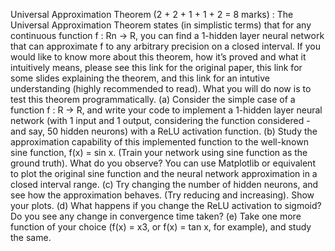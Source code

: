 Universal Approximation Theorem (2 + 2 + 1 + 1 + 2 = 8 marks) :
The Universal Approximation Theorem states (in simplistic terms) that for any continuous function
f : Rn → R, you can find a 1-hidden layer neural network that can approximate f to any
arbitrary precision on a closed interval. If you would like to know more about this theorem,
how it’s proved and what it intuitively means, please see this link for the original paper,
this link for some slides explaining the theorem, and this link for an intutive understanding
(highly recommended to read). What you will do now is to test this theorem programmatically.
(a) Consider the simple case of a function f : R → R, and write your code to implement
a 1-hidden layer neural network (with 1 input and 1 output, considering the function
considered - and say, 50 hidden neurons) with a ReLU activation function.
(b) Study the approximation capability of this implemented function to the well-known sine
function, f(x) = sin x. (Train your network using sine function as the ground truth).
What do you observe? You can use Matplotlib or equivalent to plot the original sine
function and the neural network approximation in a closed interval range.
(c) Try changing the number of hidden neurons, and see how the approximation behaves.
(Try reducing and increasing). Show your plots.
(d) What happens if you change the ReLU activation to sigmoid? Do you see any change
in convergence time taken?
(e) Take one more function of your choice (f(x) = x3, or f(x) = tan x, for example), and
study the same.
